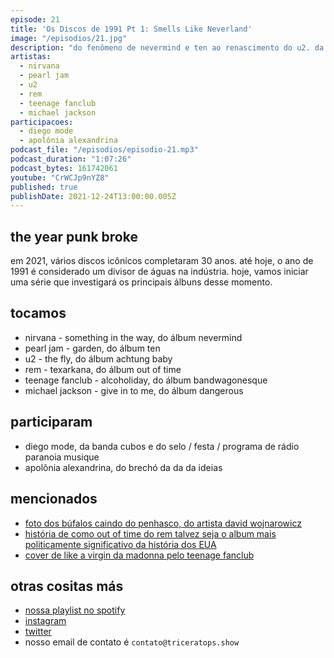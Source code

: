 ```yaml
---
episode: 21
title: 'Os Discos de 1991 Pt 1: Smells Like Neverland'
image: "/episodios/21.jpg"
description: "do fenômeno de nevermind e ten ao renascimento do u2. da ascensão de rem ao mainstream, às extravagâncias de michael jackson, ao cristalino som das guitarras de teenage fanclub"
artistas:
  - nirvana
  - pearl jam
  - u2
  - rem
  - teenage fanclub
  - michael jackson
participacoes:
  - diego mode
  - apolônia alexandrina
podcast_file: "/episodios/episodio-21.mp3"
podcast_duration: "1:07:26"
podcast_bytes: 161742061
youtube: "CrWCJp9nYZ8"
published: true
publishDate: 2021-12-24T13:00:00.005Z
---
```

## the year punk broke

em 2021, vários discos icônicos completaram 30 anos. até hoje, o ano de 1991 é considerado um divisor de águas na indústria. hoje, vamos iniciar uma série que investigará os principais álbuns desse momento.

## tocamos

* nirvana - something in the way, do álbum nevermind
* pearl jam - garden, do álbum ten
* u2 - the fly, do álbum achtung baby
* rem - texarkana, do álbum out of time
* teenage fanclub - alcoholiday, do álbum bandwagonesque
* michael jackson - give in to me, do álbum dangerous

## participaram

* diego mode, da banda cubos e do selo / festa / programa de rádio paranoia musique
* apolônia alexandrina, do brechó da da da ideias

## mencionados

* [foto dos búfalos caindo do penhasco, do artista david wojnarowicz](https://benton.uconn.edu/wp-content/uploads/sites/2454/2020/10/2002.22_Wojnarowicz.jpg)
* [história de como out of time do rem talvez seja o album mais politicamente significativo da história dos EUA](https://99percentinvisible.org/episode/longbox/)
* [cover de like a virgin da madonna pelo teenage fanclub](https://www.youtube.com/watch?v=3qXELQqLTF0)

## otras cositas más

* [nossa playlist no spotify](https://open.spotify.com/playlist/0UiztKuga6LmTAxWTsUQdw?si=fb96026bc1994d90)
* [instagram](https://www.instagram.com/triceratops.show/)
* [twitter](https://twitter.com/TriceratopsShow/)
* nosso email de contato é `contato@triceratops.show`